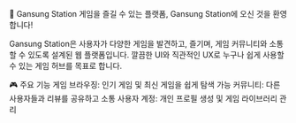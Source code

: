 🚉 Gansung Station
게임을 즐길 수 있는 플랫폼, Gansung Station에 오신 것을 환영합니다!

Gansung Station은 사용자가 다양한 게임을 발견하고, 즐기며, 게임 커뮤니티와 소통할 수 있도록 설계된 웹 플랫폼입니다. 깔끔한 UI와 직관적인 UX로 누구나 쉽게 사용할 수 있는 게임 허브를 목표로 합니다.


🎮 주요 기능
게임 브라우징: 인기 게임 및 최신 게임을 쉽게 탐색 가능
커뮤니티: 다른 사용자들과 리뷰를 공유하고 소통
사용자 계정: 개인 프로필 생성 및 게임 라이브러리 관리
